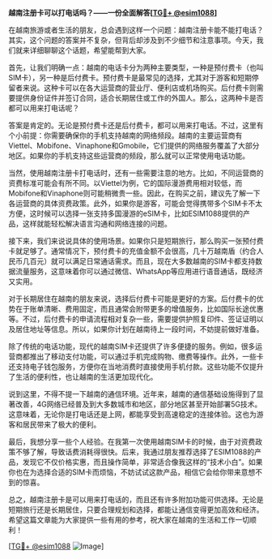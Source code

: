 **越南注册卡可以打电话吗？——一份全面解答[[TG💪+ @esim1088](https://t.me/s/esim1088)]**

在越南旅游或者生活的朋友，总会遇到这样一个问题：越南注册卡能不能打电话？其实，这个问题的答案并不复杂，但背后却涉及到不少细节和注意事项。今天，我们就来详细聊聊这个话题，希望能帮到大家。

首先，让我们明确一点：越南的电话卡分为两种主要类型，一种是预付费卡（也叫SIM卡），另一种是后付费卡。预付费卡是最常见的选择，尤其对于游客和短期停留者来说。这种卡可以在各大运营商的营业厅、便利店或机场购买。后付费卡则需要提供身份证件并签订合同，适合长期居住或工作的外国人。那么，这两种卡是否都可以用来打电话呢？

答案是肯定的。无论是预付费卡还是后付费卡，都可以用来打电话。不过，这里有个小前提：你需要确保你的手机支持越南的网络频段。越南的主要运营商有Viettel、Mobifone、Vinaphone和Gmobile，它们提供的网络服务覆盖了大部分地区。如果你的手机支持这些运营商的频段，那么就可以正常使用电话功能。

当然，使用越南注册卡打电话时，还有一些需要注意的地方。比如，不同运营商的资费标准可能会有所不同。以Viettel为例，它的国际漫游费用相对较低，而Mobifone和Vinaphone则可能稍微贵一些。因此，在购买之前，建议先了解一下各运营商的具体资费政策。此外，如果你是游客，可能会觉得携带多个SIM卡不太方便，这时候可以选择一张支持多国漫游的eSIM卡，比如ESIM1088提供的产品，这样就能轻松解决语言沟通和网络连接的问题。

接下来，我们来说说具体的使用场景。如果你只是短期旅行，那么购买一张预付费卡就足够了。通常情况下，预付费卡的充值金额不会很高，几十万越南盾（约合人民币几百元）就可以满足日常通话需求。而且，现在大多数越南的SIM卡都支持数据流量服务，这意味着你可以通过微信、WhatsApp等应用进行语音通话，既经济又实用。

对于长期居住在越南的朋友来说，选择后付费卡可能是更好的方案。后付费卡的优势在于账单清晰、费用固定，而且通常会附带更多的增值服务，比如国际长途优惠等。不过，后付费卡的申请流程相对复杂一些，需要提供护照复印件、签证证明以及居住地址等信息。所以，如果你计划在越南待上一段时间，不妨提前做好准备。

除了传统的电话功能，现代的越南SIM卡还提供了许多便捷的服务。例如，很多运营商都推出了移动支付功能，可以通过手机完成购物、缴费等操作。此外，一些卡还支持电子钱包服务，方便你在当地消费时直接使用手机付款。这些功能不仅提升了生活的便利性，也让越南的生活更加现代化。

说到这里，不得不提一下越南的通信环境。近年来，越南的通信基础设施得到了显著改善，4G网络已经普及到大多数城市和地区，部分地区甚至开始部署5G技术。这意味着，无论你是打电话还是上网，都能享受到高速稳定的连接体验。这也为游客和居民带来了极大的便利。

最后，我想分享一些个人经验。在我第一次使用越南SIM卡的时候，由于对资费政策不够了解，导致话费消耗得很快。后来，我通过朋友推荐选择了ESIM1088的产品，发现它不仅价格实惠，而且操作简单，非常适合像我这样的“技术小白”。如果你也在为选择合适的SIM卡而烦恼，不妨试试这款产品，相信它会给你带来意想不到的惊喜。

总之，越南注册卡是可以用来打电话的，而且还有许多附加功能可供选择。无论是短期旅行还是长期居住，只要合理规划和选择，都能让通信变得更加高效和经济。希望这篇文章能为大家提供一些有用的参考，祝大家在越南的生活和工作一切顺利！

[[TG💪+ @esim1088](https://t.me/s/esim1088) ![Image](https://i.postimg.cc/4NQfJmqS/Snipaste-2025-05-13-00-14-12.png)]